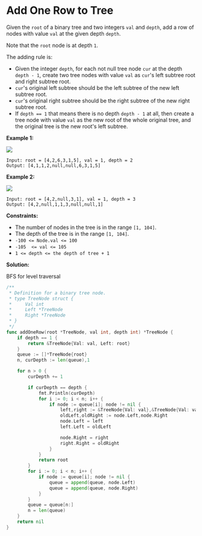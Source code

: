 # Add One Row to Tree
Given the  `root`  of a binary tree and two integers  `val`  and  `depth`, add a row of nodes with value  `val`  at the given depth  `depth`.

Note that the  `root`  node is at depth  `1`.

The adding rule is:

-   Given the integer  `depth`, for each not null tree node  `cur`  at the depth  `depth - 1`, create two tree nodes with value  `val`  as  `cur`'s left subtree root and right subtree root.
-   `cur`'s original left subtree should be the left subtree of the new left subtree root.
-   `cur`'s original right subtree should be the right subtree of the new right subtree root.
-   If  `depth == 1`  that means there is no depth  `depth - 1`  at all, then create a tree node with value  `val`  as the new root of the whole original tree, and the original tree is the new root's left subtree.

**Example 1:**

![](https://assets.leetcode.com/uploads/2021/03/11/add1-tree.jpg)

    Input: root = [4,2,6,3,1,5], val = 1, depth = 2
    Output: [4,1,1,2,null,null,6,3,1,5]

**Example 2:**

![](https://assets.leetcode.com/uploads/2021/03/11/add2-tree.jpg)

    Input: root = [4,2,null,3,1], val = 1, depth = 3
    Output: [4,2,null,1,1,3,null,null,1]

**Constraints:**

-   The number of nodes in the tree is in the range  `[1, 104]`.
-   The depth of the tree is in the range  `[1, 104]`.
-   `-100 <= Node.val <= 100`
-   `-105  <= val <= 105`
-   `1 <= depth <= the depth of tree + 1`

**Solution:**

BFS for level traversal

```go
/**
 * Definition for a binary tree node.
 * type TreeNode struct {
 *     Val int
 *     Left *TreeNode
 *     Right *TreeNode
 * }
 */
func addOneRow(root *TreeNode, val int, depth int) *TreeNode {
    if depth == 1 {
        return &TreeNode{Val: val, Left: root}
    }
    queue := []*TreeNode{root}
    n, curDepth := len(queue),1

    for n > 0 {
        curDepth += 1

        if curDepth == depth {
            fmt.Println(curDepth)
            for i := 0; i < n; i++ {
                if node := queue[i]; node != nil {
                    left,right := &TreeNode{Val: val},&TreeNode{Val: val}
                    oldLeft,oldRight := node.Left,node.Right
                    node.Left = left
                    left.Left = oldLeft

                    node.Right = right
                    right.Right = oldRight
                }
            }        
            return root
        }
        for i := 0; i < n; i++ {
            if node := queue[i]; node != nil {
                queue = append(queue, node.Left)
                queue = append(queue, node.Right)   
            }         
        }
        queue = queue[n:]
        n = len(queue)
    }
    return nil
}
```